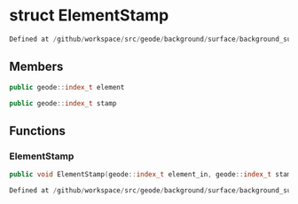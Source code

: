 # struct ElementStamp

```cpp
Defined at /github/workspace/src/geode/background/surface/background_surface_optimizer.cpp#418
```

## Members

```cpp
public geode::index_t element

```

```cpp
public geode::index_t stamp

```



## Functions

### ElementStamp

```cpp
public void ElementStamp(geode::index_t element_in, geode::index_t stamp_in)
```

```cpp
Defined at /github/workspace/src/geode/background/surface/background_surface_optimizer.cpp#420
```



